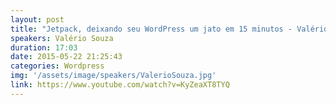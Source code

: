 ```yaml
---
layout: post
title: "Jetpack, deixando seu WordPress um jato em 15 minutos - Valério Souza"
speakers: Valério Souza
duration: 17:03
date: 2015-05-22 21:25:43
categories: Wordpress
img: '/assets/image/speakers/ValerioSouza.jpg'
link: https://www.youtube.com/watch?v=KyZeaXT8TYQ
---
```

